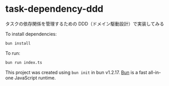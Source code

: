 # task-dependency-ddd

タスクの依存関係を管理するための DDD（ドメイン駆動設計）で実装してみる

To install dependencies:

```bash
bun install
```

To run:

```bash
bun run index.ts
```

This project was created using `bun init` in bun v1.2.17. [Bun](https://bun.sh) is a fast all-in-one JavaScript runtime.
